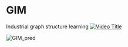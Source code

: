 # GIM
Industrial graph structure learning
[![Video Title](https://img.youtube.com/vi/X0Y3kXcCx-s/0.jpg)](https://www.youtube.com/watch?v=X0Y3kXcCx-s)

![GIM_pred](figures/combined_best_pred_4K_5K.gif "dynamic graph")
